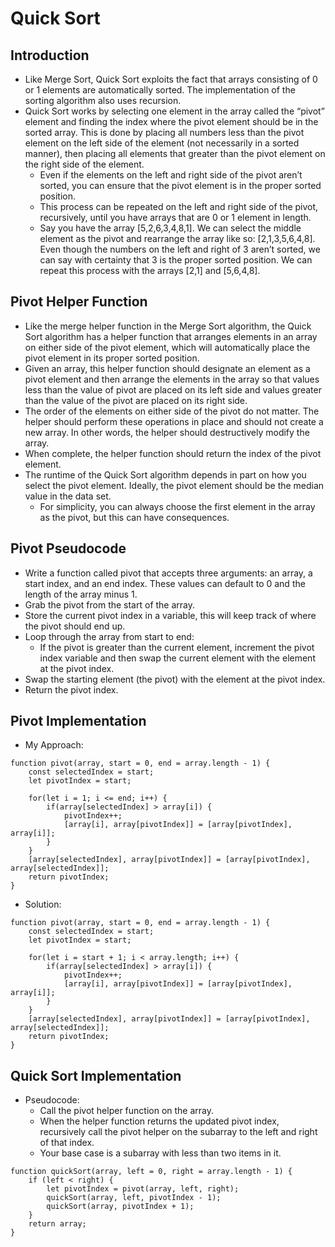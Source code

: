 # Quick Sort

## Introduction
- Like Merge Sort, Quick Sort exploits the fact that arrays consisting of 0 or 1 elements are automatically sorted. The implementation of the sorting algorithm also uses recursion.
- Quick Sort works by selecting one element in the array called the “pivot” element and finding the index where the pivot element should be in the sorted array. This is done by placing all numbers less than the pivot element on the left side of the element (not necessarily in a sorted manner), then placing all elements that greater than the pivot element on the right side of the element.
    - Even if the elements on the left and right side of the pivot aren’t sorted, you can ensure that the pivot element is in the proper sorted position.
    - This process can be repeated on the left and right side of the pivot, recursively, until you have arrays that are 0 or 1 element in length.
    - Say you have the array [5,2,6,3,4,8,1]. We can select the middle element as the pivot and rearrange the array like so: [2,1,3,5,6,4,8]. Even though the numbers on the left and right of 3 aren’t sorted, we can say with certainty that 3 is the proper sorted position. We can repeat this process with the arrays [2,1] and [5,6,4,8].
## Pivot Helper Function
- Like the merge helper function in the Merge Sort algorithm, the Quick Sort algorithm has a helper function that arranges elements in an array on either side of the pivot element, which will automatically place the pivot element in its proper sorted position.
- Given an array, this helper function should designate an element as a pivot element and then arrange the elements in the array so that values less than the value of pivot are placed on its left side and values greater than the value of the pivot are placed on its right side.
- The order of the elements on either side of the pivot do not matter. The helper should perform these operations in place and should not create a new array. In other words, the helper should destructively modify the array.
- When complete, the helper function should return the index of the pivot element.
- The runtime of the Quick Sort algorithm depends in part on how you select the pivot element. Ideally, the pivot element should be the median value in the data set.
    - For simplicity, you can always choose the first element in the array as the pivot, but this can have consequences.
## Pivot Pseudocode
- Write a function called pivot that accepts three arguments: an array, a start index, and an end index. These values can default to 0 and the length of the array minus 1.
- Grab the pivot from the start of the array.
- Store the current pivot index in a variable, this will keep track of where the pivot should end up.
- Loop through the array from start to end:
    - If the pivot is greater than the current element, increment the pivot index variable and then swap the current element with the element at the pivot index.
- Swap the starting element (the pivot) with the element at the pivot index.
- Return the pivot index.
## Pivot Implementation
- My Approach:
```
function pivot(array, start = 0, end = array.length - 1) {
    const selectedIndex = start;
    let pivotIndex = start;
    
    for(let i = 1; i <= end; i++) {
        if(array[selectedIndex] > array[i]) {
            pivotIndex++;
            [array[i], array[pivotIndex]] = [array[pivotIndex], array[i]];
        }
    }
    [array[selectedIndex], array[pivotIndex]] = [array[pivotIndex], array[selectedIndex]];
    return pivotIndex;
}
```
- Solution: 
```
function pivot(array, start = 0, end = array.length - 1) {
    const selectedIndex = start;
    let pivotIndex = start;
    
    for(let i = start + 1; i < array.length; i++) {
        if(array[selectedIndex] > array[i]) {
            pivotIndex++;
            [array[i], array[pivotIndex]] = [array[pivotIndex], array[i]];
        }
    }
    [array[selectedIndex], array[pivotIndex]] = [array[pivotIndex], array[selectedIndex]];
    return pivotIndex;
}
```
## Quick Sort Implementation
- Pseudocode:
    - Call the pivot helper function on the array.
    - When the helper function returns the updated pivot index, recursively call the pivot helper on the subarray to the left and right of that index.
    - Your base case is a subarray with less than two items in it.
```
function quickSort(array, left = 0, right = array.length - 1) {
    if (left < right) {
        let pivotIndex = pivot(array, left, right);
        quickSort(array, left, pivotIndex - 1);
        quickSort(array, pivotIndex + 1);
    }
    return array;
}
```